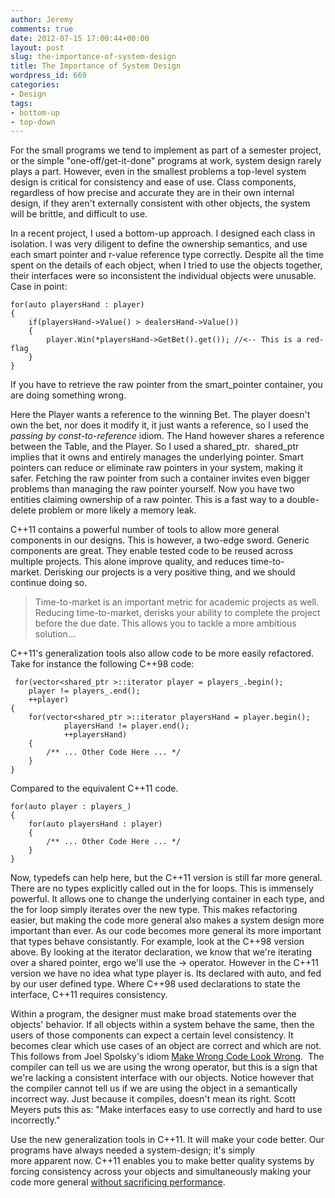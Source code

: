 ```yaml
---
author: Jeremy
comments: true
date: 2012-07-15 17:00:44+00:00
layout: post
slug: the-importance-of-system-design
title: The Importance of System Design
wordpress_id: 669
categories:
- Design
tags:
- bottom-up
- top-down
---
```


For the small programs we tend to implement as part of a semester project, or the simple "one-off/get-it-done" programs at work, system design rarely plays a part. However, even in the smallest problems a top-level system design is critical for consistency and ease of use. Class components, regardless of how precise and accurate they are in their own internal design, if they aren't externally consistent with other objects, the system will be brittle, and difficult to use.

<!-- more -->

In a recent project, I used a bottom-up approach. I designed each class in isolation. I was very diligent to define the ownership semantics, and use each smart pointer and r-value reference type correctly. Despite all the time spent on the details of each object, when I tried to use the objects together, their interfaces were so inconsistent the individual objects were unusable. Case in point:

    
    for(auto playersHand : player)
    {
        if(playersHand->Value() > dealersHand->Value())
        {
            player.Win(*playersHand->GetBet().get()); //<-- This is a red-flag
        }
    }


If you have to retrieve the raw pointer from the smart_pointer container, you are doing something wrong.

Here the Player wants a reference to the winning Bet. The player doesn't own the bet, nor does it modify it, it just wants a reference, so I used the _passing by const-to-reference_ idiom. The Hand however shares a reference between the Table, and the Player. So I used a shared_ptr<Bet>.  shared_ptr implies that it owns and entirely manages the underlying pointer. Smart pointers can reduce or eliminate raw pointers in your system, making it safer. Fetching the raw pointer from such a container invites even bigger problems than managing the raw pointer yourself. Now you have two entities claiming ownership of a raw pointer. This is a fast way to a double-delete problem or more likely a memory leak.

C++11 contains a powerful number of tools to allow more general components in our designs. This is however, a two-edge sword. Generic components are great. They enable tested code to be reused across multiple projects. This alone improve quality, and reduces time-to-market. Derisking our projects is a very positive thing, and we should continue doing so.


<blockquote>Time-to-market is an important metric for academic projects as well. Reducing time-to-market, derisks your ability to complete the project before the due date. This allows you to tackle a more ambitious solution...</blockquote>


C++11's generalization tools also allow code to be more easily refactored. Take for instance the following C++98 code:

    
     for(vector<shared_ptr >::iterator player = players_.begin(); 
        player != players_.end();
        ++player)
    {
        for(vector<shared_ptr >::iterator playersHand = player.begin();
                playersHand != player.end();
                ++playersHand)
        {
            /** ... Other Code Here ... */
        }
    }


Compared to the equivalent C++11 code.

    
    for(auto player : players_)
    {
        for(auto playersHand : player)
        {
            /** ... Other Code Here ... */
        }
    }


Now, typedefs can help here, but the C++11 version is still far more general. There are no types explicitly called out in the for loops. This is immensely powerful. It allows one to change the underlying container in each type, and the for loop simply iterates over the new type. This makes refactoring easier, but making the code more general also makes a system design more important than ever. As our code becomes more general its more important that types behave consistantly. For example, look at the C++98 version above. By looking at the iterator declaration, we know that we're iterating over a shared pointer, ergo we'll use the -> operator. However in the C++11 version we have no idea what type player is. Its declared with auto, and fed by our user defined type. Where C++98 used declarations to state the interface, C++11 requires consistency.

Within a program, the designer must make broad statements over the objects' behavior. If all objects within a system behave the same, then the users of those components can expect a certain level consistency. It becomes clear which use cases of an object are correct and which are not. This follows from Joel Spolsky's idiom [Make Wrong Code Look Wrong](http://www.joelonsoftware.com/articles/Wrong.html).  The compiler can tell us we are using the wrong operator, but this is a sign that we're lacking a consistent interface with our objects. Notice however that the compiler cannot tell us if we are using the object in a semantically incorrect way. Just because it compiles, doesn't mean its right. Scott Meyers puts this as: "Make interfaces easy to use correctly and hard to use incorrectly."

Use the new generalization tools in C++11. It will make your code better. Our programs have always needed a system-design; it's simply more apparent now. C++11 enables you to make better quality systems by forcing consistency across your objects and simultaneously making your code more general [without sacrificing performance](http://tirania.org/blog/archive/2012/Apr-04.html).


